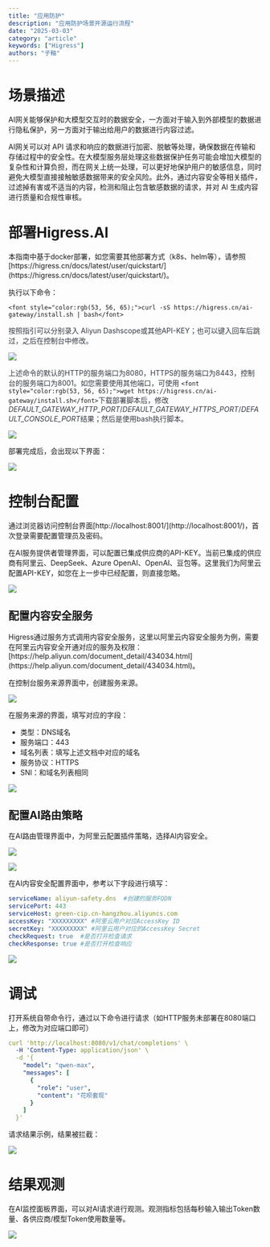 ```yaml
---
title: "应用防护"
description: "应用防护场景开源运行流程"
date: "2025-03-03"
category: "article"
keywords: ["Higress"]
authors: "子釉"
---
```

<h1 id="bskZG">场景描述</h1>
AI网关能够保护和大模型交互时的数据安全，一方面对于输入到外部模型的数据进行隐私保护，另一方面对于输出给用户的数据进行内容过滤。

AI网关可以对 API 请求和响应的数据进行加密、脱敏等处理，确保数据在传输和存储过程中的安全性。在大模型服务层处理这些数据保护任务可能会增加大模型的复杂性和计算负担，而在网关上统一处理，可以更好地保护用户的敏感信息，同时避免大模型直接接触敏感数据带来的安全风险。此外，通过内容安全等相关插件，过滤掉有害或不适当的内容，检测和阻止包含敏感数据的请求，并对 AI 生成内容进行质量和合规性审核。

<h1 id="uEsio">部署Higress.AI</h1>
本指南中基于docker部署，如您需要其他部署方式（k8s、helm等），请参照[https://higress.cn/docs/latest/user/quickstart/](https://higress.cn/docs/latest/user/quickstart/)。



执行以下命令：

`<font style="color:rgb(53, 56, 65);">curl -sS https://higress.cn/ai-gateway/install.sh | bash</font>`

<font style="color:rgb(53, 56, 65);">按照指引可以分别录入 Aliyun Dashscope或其他API-KEY；也可以键入回车后跳过，之后在控制台中修改。</font>

![](https://intranetproxy.alipay.com/skylark/lark/0/2025/png/66357218/1741063971166-0b83c7c9-b093-49f1-b38b-145994623f30.png)



<font style="color:rgb(53, 56, 65);">上述命令的默认的HTTP的服务端口为8080，HTTPS的服务端口为8443，控制台的服务端口为8001。如您需要使用其他端口，可使用 </font>`<font style="color:rgb(53, 56, 65);">wget https://higress.cn/ai-gateway/install.sh</font>`<font style="color:rgb(53, 56, 65);">下载部署脚本后，修改</font>_<font style="color:rgb(53, 56, 65);">DEFAULT_GATEWAY_HTTP_PORT</font>_<font style="color:rgb(53, 56, 65);">/</font>_<font style="color:rgb(53, 56, 65);">DEFAULT_GATEWAY_HTTPS_PORT</font>_<font style="color:rgb(53, 56, 65);">/</font>_<font style="color:rgb(53, 56, 65);">DEFAULT_CONSOLE_PORT</font>_<font style="color:rgb(53, 56, 65);">结果；然后是使用bash执行脚本。</font>

![](https://intranetproxy.alipay.com/skylark/lark/0/2025/png/66357218/1741059869116-ab053c2c-0aaf-451b-8cad-21ac9664c28d.png)



部署完成后，会出现以下界面：

![](https://intranetproxy.alipay.com/skylark/lark/0/2025/png/66357218/1741063935811-ddf2eef7-967d-49a8-92e6-f99613b7dbf7.png)



<h1 id="IH9ir">控制台配置</h1>
通过浏览器访问控制台界面[http://localhost:8001/](http://localhost:8001/)，首次登录需要配置管理员及密码。

在AI服务提供者管理界面，可以配置已集成供应商的API-KEY。当前已集成的供应商有阿里云、DeepSeek、Azure OpenAI、OpenAI、豆包等。这里我们为阿里云配置API-KEY，如您在上一步中已经配置，则直接忽略。

![](https://intranetproxy.alipay.com/skylark/lark/0/2025/png/66357218/1741082187334-4ffee05e-04d9-49c0-b3e9-aa40c1d4ce9c.png)



<h2 id="UzFkE">配置内容安全服务</h2>
Higress通过服务方式调用内容安全服务，这里以阿里云内容安全服务为例，需要在阿里云内容安全开通对应的服务及权限：[https://help.aliyun.com/document_detail/434034.html](https://help.aliyun.com/document_detail/434034.html)。

在控制台服务来源界面中，创建服务来源。

![](https://intranetproxy.alipay.com/skylark/lark/0/2025/png/66357218/1741082407459-06808672-bfa1-4423-bf3f-25b4ad46cfb5.png)

在服务来源的界面，填写对应的字段：

+ 类型：DNS域名
+ 服务端口：443
+ 域名列表：填写上述文档中对应的域名
+ 服务协议：HTTPS
+ SNI：和域名列表相同

![](https://intranetproxy.alipay.com/skylark/lark/0/2025/png/66357218/1741146188864-43242a02-ca78-47a1-b0d5-dc238d22b966.png)



<h2 id="MOPFX">配置AI路由策略</h2>
在AI路由管理界面中，为阿里云配置插件策略，选择AI内容安全。

![](https://intranetproxy.alipay.com/skylark/lark/0/2025/png/66357218/1741082325606-a8bed434-c49d-4daa-aba6-1a0e2bb8b7d8.png)

![](https://intranetproxy.alipay.com/skylark/lark/0/2025/png/66357218/1741146462187-66f40d9b-531c-486c-8946-ba2af296ec65.png)



在AI内容安全配置界面中，参考以下字段进行填写：

```yaml
serviceName: aliyun-safety.dns	#创建的服务FQDN
servicePort: 443
serviceHost: green-cip.cn-hangzhou.aliyuncs.com
accessKey: "XXXXXXXXX" #阿里云用户对应AccessKey ID
secretKey: "XXXXXXXXX" #阿里云用户对应的AccessKey Secret
checkRequest: true	#是否打开检查请求
checkResponse: true	#是否打开检查响应
```

![](https://intranetproxy.alipay.com/skylark/lark/0/2025/png/66357218/1741146275358-c0d3ba9e-9cc3-4363-b53c-418d7111c37c.png)





<h1 id="kcnFW">调试</h1>
打开系统自带命令行，通过以下命令进行请求（如HTTP服务未部署在8080端口上，修改为对应端口即可）

```yaml
curl 'http://localhost:8080/v1/chat/completions' \
  -H 'Content-Type: application/json' \
  -d '{
    "model": "qwen-max",
    "messages": [
      {
        "role": "user",
        "content": "花呗套现"
      }
    ]
  }'

```

请求结果示例，结果被拦截：

![](https://intranetproxy.alipay.com/skylark/lark/0/2025/png/66357218/1741150732225-186b8fba-cfe7-4e59-94bf-d5fc90004bd7.png)



<h1 id="b0l07">结果观测</h1>
在AI监控面板界面，可以对AI请求进行观测。观测指标包括每秒输入输出Token数量、各供应商/模型Token使用数量等。

![](https://intranetproxy.alipay.com/skylark/lark/0/2025/png/66357218/1741077322520-55959b84-3f15-442c-a7fb-12cc333f1b0f.png)

